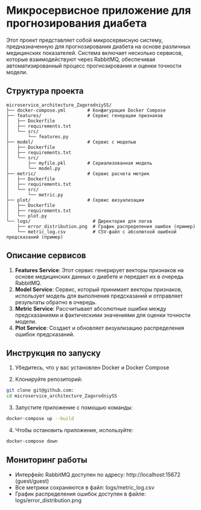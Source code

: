 # Микросервисное приложение для прогнозирования диабета

Этот проект представляет собой микросервисную систему, предназначенную для прогнозирования диабета на основе различных медицинских показателей. Система включает несколько сервисов, которые взаимодействуют через RabbitMQ, обеспечивая автоматизированный процесс прогнозирования и оценки точности модели.

## Структура проекта

```
microservice_architecture_ZagorodniySS/
├── docker-compose.yml        # Конфигурация Docker Compose
├── features/                 # Сервис генерации признаков
│   ├── Dockerfile
│   ├── requirements.txt
│   └── src/
│       └── features.py
├── model/                    # Сервис с моделью
│   ├── Dockerfile
│   ├── requirements.txt 
│   └── src/
│       ├── myfile.pkl        # Сериализованная модель
│       └── model.py
├── metric/                   # Сервис расчета метрик
│   ├── Dockerfile
│   ├── requirements.txt
│   └── src/
│       └── metric.py
├── plot/                     # Сервис визуализации
│   ├── Dockerfile
│   ├── requirements.txt
│   └── plot.py
└── logs/                       # Директория для логов
    ├── error_distribution.png  # График распределения ошибок (пример)
    └── metric_log.csv          # CSV-файл с абсолютной ошибкой предсказаний (пример)
```    

## Описание сервисов

1. **Features Service**: Этот сервис генерирует векторы признаков на основе медицинских данных о диабете и передает их в очередь RabbitMQ.
2. **Model Service**: Сервис, который принимает векторы признаков, использует модель для выполнения предсказаний и отправляет результаты обратно в очередь.
3. **Metric Service**: Рассчитывает абсолютные ошибки между предсказаниями и фактическими значениями для оценки точности модели.
4. **Plot Service**: Создает и обновляет визуализацию распределения ошибок предсказаний.

## Инструкция по запуску

1. Убедитесь, что у вас установлен Docker и Docker Compose

2. Клонируйте репозиторий:
```bash
git clone git@github.com:
cd microservice_architecture_ZagorodniySS
```

3. Запустите приложение с помощью команды:
```bash
docker-compose up --build
```

4. Чтобы остановить приложение, используйте:
```bash
docker-compose down
```

## Мониторинг работы

- Интерфейс RabbitMQ доступен по адресу: http://localhost:15672 (guest/guest)
- Все метрики сохраняются в файл: logs/metric_log.csv
- График распределения ошибок доступен в файле: logs/error_distribution.png
